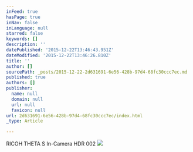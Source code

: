 ```yaml
---
inFeed: true
hasPage: true
inNav: false
inLanguage: null
starred: false
keywords: []
description: ''
datePublished: '2015-12-22T13:46:43.951Z'
dateModified: '2015-12-22T13:46:26.810Z'
title: ''
author: []
sourcePath: _posts/2015-12-22-2d631691-6e56-428b-97d4-68fc30ccc7ec.md
published: true
authors: []
publisher:
  name: null
  domain: null
  url: null
  favicon: null
url: 2d631691-6e56-428b-97d4-68fc30ccc7ec/index.html
_type: Article

---
```

RICOH THETA S In-Camera HDR 002
![](https://s3-us-west-2.amazonaws.com/the-grid-img/p/5a049368fb1c107d51433bdd312ffb76addf80ce.jpg)